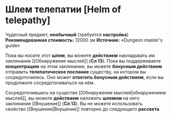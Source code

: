 # Шлем телепатии [Helm of telepathy]

Чудесный предмет, **необычный** (требуется **настройка**)
**Рекомендованная стоимость:** 12000 зм
**Источник:** «Dungeon master's guide»

Пока вы носите этот **шлем**, вы можете **действием** накладывать им заклинание [[Обнаружение мыслей]] (**Сл 13**). Пока вы поддерживаете **концентрацию** на этом заклинании, вы можете **бонусным действием** отправить **телепатическое послание** существу, на котором вы сосредоточились. Оно может **ответить бонусным действием**, если вы продолжите сосредотачиваться на нём.

Сосредоточившись на существе [[Обнаружение мыслей|обнаружением мыслей]], вы можете **действием** наложить **шлемом** на него заклинание [[Внушение]] (**Сл 13**). Вы не можете использовать свойство [[Внушение|Внушения]] повторно до следующего **рассвета**.